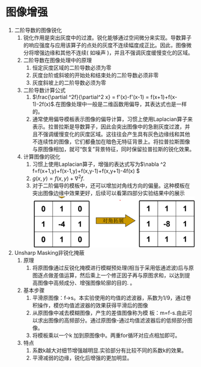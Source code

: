 # 图像增强

1. 二阶导数的图像锐化
   1. 锐化作用是突出灰度中的过渡。锐化能够通过空间微分来实现。导数算子的响应强度与应用该算子的点处的灰度不连续幅度成正比。因此，图像微分将增强边缘和其他不连续( 如噪声 )，并且不强调灰度缓慢变化的区域。
   2. 二阶导数在图像处理中的原理
      1. 恒定灰度区域的二阶导数必须为零
      2. 灰度台阶或斜坡的开始处和结束处的二阶导数必须非零
      3. 灰度斜坡上的二阶导数必须为零
   3. 二阶导数计算公式
      1. $\frac{\partial ^2f}{\partial^2 x} = f'(x)-f'(x-1)  = f(x+1)+f(x-1)-2f(x)$.在图像处理中一般是二维函数用偏导，其表达式也是一样的。
      2. 通常使用偏导模板表示图像的偏导计算，习惯上使用Laplacian算子来表示。拉普拉斯是导数算子，因此会突出图像中的急剧灰度过渡，并且不强调缓慢变化的灰度区域。这往往会产生具有灰色边缘线和其他不连续性的图像，它们都叠加在暗色无特征背景上。将拉普拉斯图像与原图像相加，就可“恢复”背景特征，同时保留拉普拉斯的锐化效果。
   4. 计算图像的锐化
      1. 习惯上使用Laplacian算子，增强的表达式写为$\nabla ^2 f=f(x+1,y)+f(x-1,y)+f(x,y-1)+f(x,y+1)-4f(x) $
      2. $g(x,y)=f(x,y)+\nabla^2 f$.
      3. 对于二阶偏导的模板中，还可以增加对角线方向的偏量。这种模板在突出图像边缘中效果更好，后续可以看第四部分实验结果中的展示![](\photo/Laplacian.png)
2. Unsharp Masking非锐化掩蔽
   1. 原理
      1. 将原图像通过反锐化掩模进行模糊预处理(相当于采用低通滤波)后与原图逐点做差值运算，然后乘上一个修正因子再与原图求和，以达到提高图像中高频成分、增强图像轮廓的目的. 。
   2. 基本步骤
      1. 平滑原图像：f→s。本实验使用的均值的滤波器，系数为1/9，通过卷积操作，模仿均值滤波器的效果获得平滑后的图像
      2. 从原图像中减去模糊图像，产生的差值图像称为模 板：m=f-s.由此可以求出图像的高频部分。通过原图像-通过均值滤波器后的低频部分图像。
      3. 将模板乘以一个k 加到原图像中。两重for循环对应点相加即可。
   3. 特点
      1. 系数k越大对细节增强越明显.实验部分有比较不同的系数k的效果。
      2. 平滑减弱的边缘，锐化后增强的更加明显。
